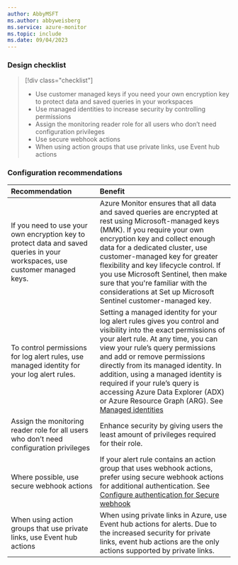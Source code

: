 ```yaml
---
author: AbbyMSFT
ms.author: abbyweisberg
ms.service: azure-monitor
ms.topic: include
ms.date: 09/04/2023
---
```


### Design checklist

> [!div class="checklist"]
> - Use customer managed keys if you need your own encryption key to protect data and saved queries in your workspaces
> - Use managed identities to increase security by controlling permissions
> - Assign the monitoring reader role for all users who don’t need configuration privileges
> - Use secure webhook actions
> - When using action groups that use private links, use Event hub actions



### Configuration recommendations

| Recommendation | Benefit |
|:---|:---|
| If you need to use your own encryption key to protect data and saved queries in your workspaces, use customer managed keys.|Azure Monitor ensures that all data and saved queries are encrypted at rest using Microsoft-managed keys (MMK). If you require your own encryption key and collect enough data for a dedicated cluster, use customer-managed key for greater flexibility and key lifecycle control. If you use Microsoft Sentinel, then make sure that you're familiar with the considerations at Set up Microsoft Sentinel customer-managed key. |
|To control permissions for log alert rules, use managed identity for your log alert rules.   |Setting a managed identity for your log alert rules gives you control and visibility into the exact permissions of your alert rule. At any time, you can view your rule’s query permissions and add or remove permissions directly from its managed identity. In addition, using a managed identity is required if your rule’s query is accessing Azure Data Explorer (ADX) or Azure Resource Graph (ARG). See [Managed identities](../alerts/alerts-create-new-alert-rule.md#managed-id)    |
|Assign the monitoring reader role for all users who don’t need configuration privileges  |Enhance security by giving users the least amount of privileges required for their role.    |
|Where possible, use secure webhook actions    | If your alert rule contains an action group that uses webhook actions, prefer using secure webhook actions for additional authentication. See [Configure authentication for Secure webhook](../alerts/action-groups.md#configure-authentication-for-secure-webhook) |
|When using action groups that use private links, use Event hub actions    |When using private links in Azure, use Event hub actions for alerts. Due to the increased security for private links, event hub actions are the only actions supported by private links. |




